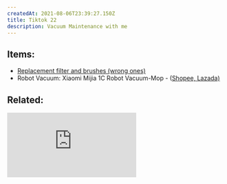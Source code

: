 ```yaml
---
createdAt: 2021-08-06T23:39:27.150Z
title: Tiktok 22
description: Vacuum Maintenance with me
---
```

## Items:

* [Replacement filter and brushes (wrong ones)](https://shp.ee/k3r4zf3)
* Robot Vacuum: Xiaomi Mijia 1C Robot Vacuum-Mop[](https://c.lazada.com.ph/t/c.0rSvYZ?url=https%3A%2F%2Fwww.lazada.com.ph%2Fproducts%2Fxiaomi-1c-robot-vacuum-mop-smart-path-planning-2500pa-app-control-sweep-and-mop-robotic-vacuum-cleaner-modelstytj01zhm-i994858027-s3299112672.html&sub_aff_id=site) - ([Shopee, ](https://shp.ee/g9j2tat)[Lazada)](https://c.lazada.com.ph/t/c.0rSvYZ?url=https%3A%2F%2Fwww.lazada.com.ph%2Fproducts%2Fxiaomi-1c-robot-vacuum-mop-smart-path-planning-2500pa-app-control-sweep-and-mop-robotic-vacuum-cleaner-modelstytj01zhm-i994858027-s3299112672.html&sub_aff_id=site)

## Related:

<iframe src="https://www.youtube.com/embed/AvZj6_KTcCs" title="YouTube video player" frameborder="0" allow="accelerometer; autoplay; clipboard-write; encrypted-media; gyroscope; picture-in-picture" allowfullscreen></iframe>